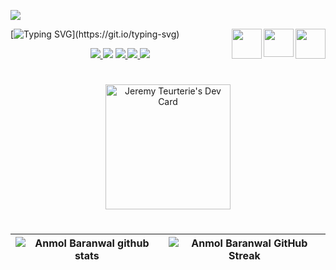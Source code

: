 <!--
**jeremyteurterie/jeremyteurterie** is a ✨ _special_ ✨ repository because its `README.md` (this file) appears on your GitHub profile.

Here are some ideas to get you started:

- 🔭 I’m currently working on ...
- 🌱 I’m currently learning ...
- 👯 I’m looking to collaborate on ...
- 🤔 I’m looking for help with ...
- 💬 Ask me about ...
- 📫 How to reach me: ...
- 😄 Pronouns: ...
- ⚡ Fun fact: ...
-->
<!--- ------------------------------------------------------------------------------------------------------------------------------------------------------ -->
<!--- -- Typing SVG ---------------------------------------------------------------------------------------------------------------------------------------- -->
<!--- ------------------------------------------------------------------------------------------------------------------------------------------------------ -->

![](assets/Bottom_up.svg)

<!--   my-header-img -->
<p align="center">
    <a href="https://nodejs.org/en"><img src="https://upload.wikimedia.org/wikipedia/commons/d/d9/Node.js_logo.svg" align="right" height="48" width="48" ></a>
<a href="https://javascript.info/"><img src="https://upload.wikimedia.org/wikipedia/commons/6/6a/JavaScript-logo.png" align="right" height="45" width="48" ></a>
<a href="https://react.dev/"><img src="https://upload.wikimedia.org/wikipedia/commons/a/a7/React-icon.svg" align="right" height="48" width="48" ></a>
</p>

<!--   my-ticker -->

[![Typing SVG](https://readme-typing-svg.herokuapp.com?color=%2336BCF7&center=true&vCenter=true&width=600&lines=Hi+there+👋,+Welcome+to+My+Profile!)](https://git.io/typing-svg)

<!--   my-icons -->
<div align="center">
    <a href="mailto:contact@jeremyteurterie.com"><img src="https://img.shields.io/badge/Mail-D14836?style=flat&logo=gmail&logoColor=white" />
    <a href="https://www.linkedin.com/in/jeremyteurterie/"><img src="https://img.shields.io/badge/LinkedIn-0077B5?style=flat&logo=linkedin&logoColor=white"/></a>
    <a href="https://twitter.com/jeremyteurterie"><img src="https://img.shields.io/badge/Twitter-1DA1F2?style=flat&logo=twitter&logoColor=white" />
    <a href="https://www.instagram.com/jeremyteurterie/"><img src="https://img.shields.io/badge/Instagram-E4405F?style=flat&logo=instagram&logoColor=white" />
    <a href="https://www.jeremyteurterie.com"><img src="https://img.shields.io/badge/Portfolio-000000?style=flat&logo=About.me&logoColor=white" />
</div>

#

<div align="center">
    <a href="https://app.daily.dev/jay9I"><img src="https://api.daily.dev/devcards/a1dc62045de04522a95ef073242cdd70.png?r=rek" width="200" alt="Jeremy Teurterie's Dev Card"></a>
</div>

#

<!--   my-kaggle
### My achievements on [kaggle](https://www.kaggle.com/andrej0marinchenko):

![competition_light](https://road-to-kaggle-grandmaster.vercel.app/api/badges/andrej0marinchenko/competition/light)
![dataset](https://road-to-kaggle-grandmaster.vercel.app/api/badges/andrej0marinchenko/dataset/light)
![notebook](https://road-to-kaggle-grandmaster.vercel.app/api/badges/andrej0marinchenko/notebook/light)
![discussion](https://road-to-kaggle-grandmaster.vercel.app/api/badges/andrej0marinchenko/discussion/light)
-->

<!--- -- Visitor Badge ------------------------------------------------------------------------------------------------------------------------------------- -->
<!--- ------------------------------------------------------------------------------------------------------------------------------------------------------ -->
<div align="left"
------------------------------------------------------------------------------------------------------------------------------------------------------ -->

<!--- ------------------------------------------------------------------------------------------------------------------------------------------------------ -->
<!--- -- GitHub Stats ------------------------------------------------------------------------------------------------------------------------------------ -->
<!--- ------------------------------------------------------------------------------------------------------------------------------------------------------ -->

| ![Anmol Baranwal github stats](https://github-readme-stats.vercel.app/api?username=jeremyteurterie&show_icons=true&theme=tokyonight&count_private=true) | ![Anmol Baranwal GitHub Streak](https://github-readme-streak-stats.herokuapp.com/?user=jeremyteurterie&theme=tokyonight) |
| ------------------------------------------------------------------------------------------------------------------------------------------------------- | ------------------------------------------------------------------------------------------------------------------------ |
